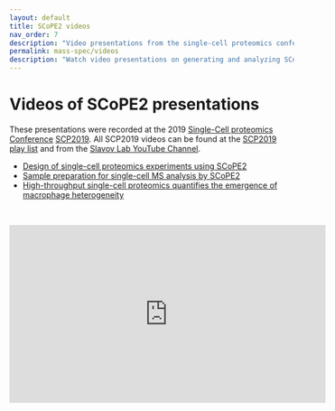 ```yaml
---
layout: default
title: SCoPE2 videos
nav_order: 7
description: "Video presentations from the single-cell proteomics conference, Northeastern University, Boston, MA"
permalink: mass-spec/videos
description: "Watch video presentations on generating and analyzing SCoPE2 single-cell proteomics data" 
---
```


# Videos of SCoPE2 presentations

These presentations were recorded at the 2019 [Single-Cell proteomics Conference](http://single-cell.net) [SCP2019](https://web.northeastern.edu/scp2019/). All SCP2019 videos can be found at the [SCP2019 play list](http://bit.ly/SCP2019-Videos ) and from the [Slavov Lab YouTube Channel](http://bit.ly/Slavov-Videos).




* [Design of single-cell proteomics experiments using SCoPE2](https://youtu.be/mz6Yq2XSu-8)
* [Sample preparation for single-cell MS analysis by SCoPE2](https://youtu.be/Eq_s6Jlzfnk)
* [High-throughput single-cell proteomics quantifies the emergence of macrophage heterogeneity](https://youtu.be/NNLh4nE687I)

&nbsp;

<iframe width="560" height="315" src="https://www.youtube.com/embed/NNLh4nE687I" frameborder="0" allow="accelerometer; autoplay; encrypted-media; gyroscope; picture-in-picture" allowfullscreen></iframe>
